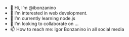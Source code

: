 - 👋 Hi, I’m @ibonzanino
- 👀 I’m interested in web development.
- 🌱 I’m currently learning node.js
- 💞️ I’m looking to collaborate on ...
- 📫 How to reach me: Igor Bonzanino in all social media
